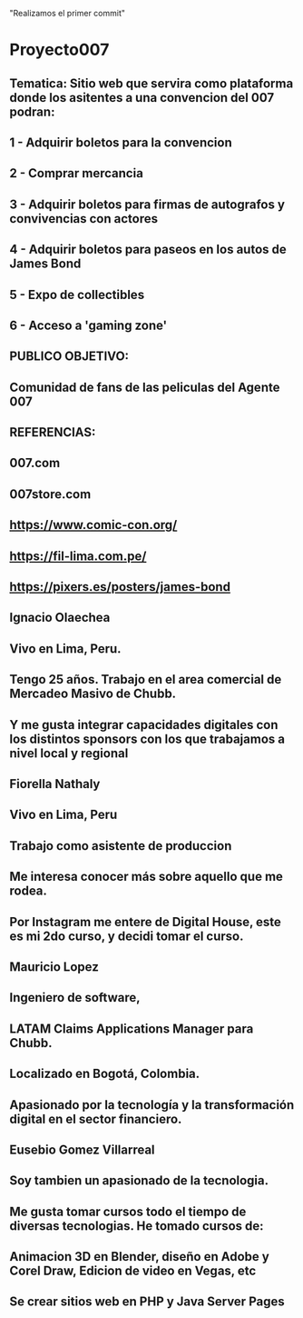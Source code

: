 "Realizamos el primer commit"
# Proyecto007
## Tematica: Sitio web que servira como plataforma donde los asitentes a una convencion del 007 podran:
## 1 - Adquirir boletos para la convencion 
## 2 - Comprar mercancia
## 3 - Adquirir boletos para firmas de autografos y convivencias con actores
## 4 - Adquirir boletos para paseos en los autos de James Bond
## 5 - Expo de collectibles
## 6 - Acceso a 'gaming zone'

## PUBLICO OBJETIVO: 
## Comunidad de fans de las peliculas del Agente 007

## REFERENCIAS: 
## 007.com
## 007store.com
## https://www.comic-con.org/
## https://fil-lima.com.pe/
## https://pixers.es/posters/james-bond

## Ignacio Olaechea
## Vivo en Lima, Peru. 
## Tengo 25 años. Trabajo en el area comercial de Mercadeo Masivo de Chubb. 
## Y me gusta integrar capacidades digitales con los distintos sponsors con los que trabajamos a nivel local y regional

## Fiorella Nathaly
## Vivo en Lima, Peru
## Trabajo como asistente de produccion
## Me interesa conocer más sobre aquello que me rodea.
## Por Instagram me entere de Digital House, este es mi 2do curso, y decidi tomar el curso.

## Mauricio Lopez
## Ingeniero de software, 
## LATAM Claims Applications Manager para Chubb. 
## Localizado en Bogotá, Colombia. 
## Apasionado por la tecnología y la transformación digital en el sector financiero.

## Eusebio Gomez Villarreal
## Soy tambien un apasionado de la tecnologia.
## Me gusta tomar cursos todo el tiempo de diversas tecnologias. He tomado cursos de:
## Animacion 3D en Blender, diseño en Adobe y Corel Draw, Edicion de video en Vegas, etc
## Se crear sitios web en PHP y Java Server Pages 